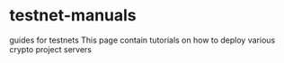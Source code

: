 # testnet-manuals
guides for testnets
This page contain tutorials on how to deploy various crypto project servers
